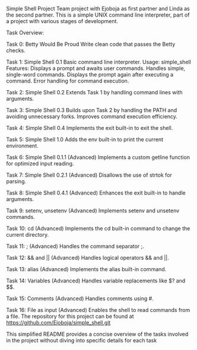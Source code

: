 Simple Shell Project
Team project with Ejoboja as first partner and Linda as the second partner.
This is a simple UNIX command line interpreter, part of a project with various stages of development.

Task Overview:

Task 0: Betty Would Be Proud
Write clean code that passes the Betty checks.

Task 1: Simple Shell 0.1
Basic command line interpreter.
Usage: simple_shell
Features:
Displays a prompt and awaits user commands.
Handles simple, single-word commands.
Displays the prompt again after executing a command.
Error handling for command execution.

Task 2: Simple Shell 0.2
Extends Task 1 by handling command lines with arguments.

Task 3: Simple Shell 0.3
Builds upon Task 2 by handling the PATH and avoiding unnecessary forks.
Improves command execution efficiency.

Task 4: Simple Shell 0.4
Implements the exit built-in to exit the shell.

Task 5: Simple Shell 1.0
Adds the env built-in to print the current environment.

Task 6: Simple Shell 0.1.1 (Advanced)
Implements a custom getline function for optimized input reading.

Task 7: Simple Shell 0.2.1 (Advanced)
Disallows the use of strtok for parsing.

Task 8: Simple Shell 0.4.1 (Advanced)
Enhances the exit built-in to handle arguments.

Task 9: setenv, unsetenv (Advanced)
Implements setenv and unsetenv commands.

Task 10: cd (Advanced)
Implements the cd built-in command to change the current directory.

Task 11: ; (Advanced)
Handles the command separator ;.

Task 12: && and || (Advanced)
Handles logical operators && and ||.

Task 13: alias (Advanced)
Implements the alias built-in command.

Task 14: Variables (Advanced)
Handles variable replacements like $? and $$.

Task 15: Comments (Advanced)
Handles comments using #.

Task 16: File as input (Advanced)
Enables the shell to read commands from a file.
The repository for this project can be found at https://github.com/Ejoboja/simple_shell.git

This simplified README provides a concise overview of the tasks involved in the project without diving into specific details for each task
